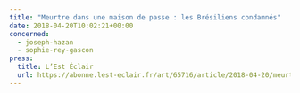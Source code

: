 ```yaml
---
title: "Meurtre dans une maison de passe : les Brésiliens condamnés"
date: 2018-04-20T10:02:21+00:00
concerned:
  - joseph-hazan
  - sophie-rey-gascon
press:
  title: L’Est Éclair
  url: https://abonne.lest-eclair.fr/art/65716/article/2018-04-20/meurtre-dans-une-maison-de-passe-les-bresiliens-condamnes
---
```

